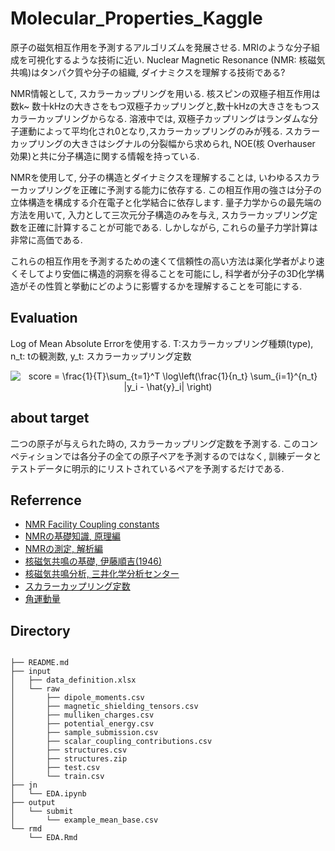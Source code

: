 # Molecular_Properties_Kaggle

原子の磁気相互作用を予測するアルゴリズムを発展させる. MRIのような分子組成を可視化するような技術に近い. Nuclear Magnetic Resonance (NMR: 核磁気共鳴)はタンパク質や分子の組織, ダイナミクスを理解する技術である?

NMR情報として, スカラーカップリングを用いる. 核スピンの双極子相互作用は数k~ 数十kHzの大きさをもつ双極子カップリングと,数十kHzの大きさをもつスカラーカップリングからなる. 溶液中では, 双極子カップリングはランダムな分子運動によって平均化され0となり,スカラーカップリングのみが残る. スカラーカップリングの大きさはシグナルの分裂幅から求められ, NOE(核 Overhauser 効果)と共に分子構造に関する情報を持っている.

NMRを使用して, 分子の構造とダイナミクスを理解することは, いわゆるスカラーカップリングを正確に予測する能力に依存する. この相互作用の強さは分子の立体構造を構成する介在電子と化学結合に依存します. 量子力学からの最先端の方法を用いて, 入力として三次元分子構造のみを与え, スカラーカップリング定数を正確に計算することが可能である. しかしながら, これらの量子力学計算は非常に高価である.

これらの相互作用を予測するための速くて信頼性の高い方法は薬化学者がより速くそしてより安価に構造的洞察を得ることを可能にし, 科学者が分子の3D化学構造がその性質と挙動にどのように影響するかを理解することを可能にする. 

## Evaluation

Log of Mean Absolute Errorを使用する. T:スカラーカップリング種類(type), n_t: tの観測数, y_t: スカラーカップリング定数

<div align="center">
<img src="https://latex.codecogs.com/gif.latex?score&space;=&space;\frac{1}{T}\sum_{t=1}^T&space;\log\left(\frac{1}{n_t}&space;\sum_{i=1}^{n_t}&space;|y_i&space;-&space;\hat{y}_i|&space;\right)" title="score = \frac{1}{T}\sum_{t=1}^T \log\left(\frac{1}{n_t} \sum_{i=1}^{n_t} |y_i - \hat{y}_i| \right)" />
</div>


## about target 

二つの原子が与えられた時の, スカラーカップリング定数を予測する. このコンペティションでは各分子の全ての原子ペアを予測するのではなく, 訓練データとテストデータに明示的にリストされているペアを予測するだけである. 

## Referrence

- [NMR Facility Coupling constants](http://sopnmr.ucsd.edu/coupling.htm)
- [NMRの基礎知識, 原理編](https://www.chem-station.com/blog/2018/01/nmr.html)
- [NMRの測定, 解析編](https://www.chem-station.com/blog/2018/01/nmr2.html)
- [核磁気共鳴の基礎, 伊藤順吉(1946)](https://www.jstage.jst.go.jp/article/kobunshi1952/6/5/6_5_238/_pdf/-char/ja)
- [核磁気共鳴分析, 三井化学分析センター](https://www.mcanac.co.jp/service/detail/1002.html?c1n=分析機器別分類&c1s=machine&c2n=ＮＭＲ分析&c2s=01)
- [スカラーカップリング定数](https://www.chem.wisc.edu/areas/reich/nmr/05-hmr-03-jcoupl.htm)
- [角運動量](http://w3e.kanazawa-it.ac.jp/math/physics/category/mechanics/motion/angular_momentum/henkan-tex.cgi?target=/math/physics/category/mechanics/motion/angular_momentum/angular_momentum.html)


## Directory

```

├── README.md
├── input
│   ├── data_definition.xlsx
│   └── raw
│       ├── dipole_moments.csv
│       ├── magnetic_shielding_tensors.csv
│       ├── mulliken_charges.csv
│       ├── potential_energy.csv
│       ├── sample_submission.csv
│       ├── scalar_coupling_contributions.csv
│       ├── structures.csv
│       ├── structures.zip
│       ├── test.csv
│       └── train.csv
├── jn
│   └── EDA.ipynb
├── output
│   └── submit
│       └── example_mean_base.csv
└── rmd
    └── EDA.Rmd

```
